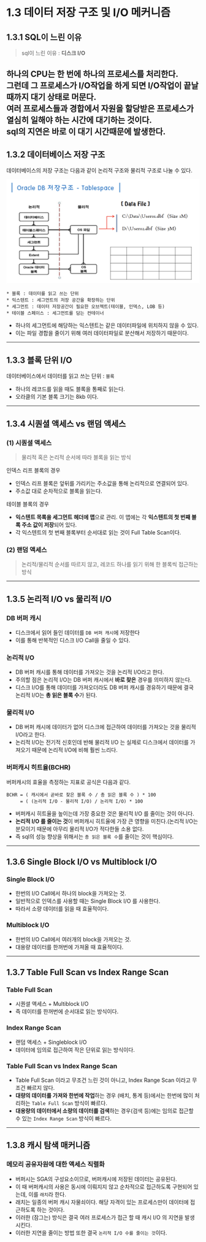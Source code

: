# 1.3 데이터 저장 구조 및 I/O 메커니즘

## 1.3.1 SQL이 느린 이유

> sql이 느린 이유 : **디스크 I/O**   

하나의 CPU는 한 번에 하나의 프로세스를 처리한다.  
그런데 그 프로세스가 I/O작업을 하게 되면 I/O작업이 끝날 때까지 대기 상태로 머문다.  
여러 프로세스들과 경합에서 자원을 할당받은 프로세스가 열심히 일해야 하는 시간에 대기하는 것이다.  
sql의 지연은 바로 이 대기 시간때문에 발생한다.
---

## 1.3.2 데이터베이스 저장 구조

데이터베이스의 저장 구조는 다음과 같이 논리적 구조와 물리적 구조로 나눌 수 있다.

![](images/1-3-1.png)

```
* 블록 : 데이터를 읽고 쓰는 단위
* 익스텐트 : 세그먼트의 저장 공간을 확장하는 단위
* 세그먼트 : 데이터 저장공간이 필요한 오브젝트(테이블, 인덱스, LOB 등)
* 테이블 스페이스 : 세그먼트를 담는 컨테이너
```

* 하나의 세그먼트에 해당하는 익스텐트는 같은 데이터파일에 위치하지 않을 수 있다.  
* 이는 파일 경합을 줄이기 위해 여러 데이터파일로 분산해서 저장하기 때문이다.

---

## 1.3.3 블록 단위 I/O

데이터베이스에서 데이터를 읽고 쓰는 단위 : `블록`

* 하나의 레코드를 읽을 때도 블록을 통째로 읽는다.  
* 오라클의 기본 블록 크기는 8kb 이다.

---

## 1.3.4 시퀀셜 액세스 vs 랜덤 액세스

### (1) 시퀀셜 액세스

> 물리적 혹은 논리적 순서에 따라 블록을 읽는 방식

 인덱스 리프 블록의 경우
* 인덱스 리프 블록은 앞뒤를 가리키는 주소값을 통해 논리적으로 연결되어 있다.
* 주소값 대로 순차적으로 블록을 읽는다.

테이블 블록의 경우
* **익스텐트 목록을 세그먼트 헤더에 맵**으로 관리. 이 맵에는 각 **익스텐트의 첫 번째 블록 주소 값이 저장**되어 있다. 
* 각 익스텐트의 첫 번째 블록부터 순서대로 읽는 것이 Full Table Scan이다.

### (2) 랜덤 액세스

> 논리적/물리적 순서를 따르지 않고, 레코드 하나를 읽기 위해 한 블록씩 접근하는 방식

---

## 1.3.5 논리적 I/O vs 물리적 I/O

### DB 버퍼 캐시

* 디스크에서 읽어 들인 데이터를 `DB 버퍼 캐시`에 저장한다
* 이를 통해 반복적인 디스크 I/O Call을 줄일 수 있다.

### 논리적 I/O

* DB 버퍼 캐시를 통해 데이터를 가져오는 것을 논리적 I/O라고 한다.
* 주의할 점은 논리적 I/O는 DB 버퍼 캐시에서 **바로 찾은** 경우를 의미하지 않는다.
* 디스크 I/O를 통해 데이터를 가져오더라도 DB 버퍼 캐시를 경유하기 때문에 결국 논리적 I/O는 **총 읽은 블록 수**가 된다.

### 물리적 I/O

* DB 버퍼 캐시에 데이터가 없어 디스크에 접근하여 데이터를 가져오는 것을 물리적 I/O라고 한다.
* 논리적 I/O는 전기적 신호인데 반해 물리적 I/O 는 실제로 디스크에서 데이터를 가져오기 때문에 논리적 I/O에 비해 훨씬 느리다.

### 버퍼캐시 히트율(BCHR)

버퍼캐시의 효율을 측정하는 지표로 공식은 다음과 같다.
```
BCHR = ( 캐시에서 곧바로 찾은 블록 수 / 총 읽은 블록 수 ) * 100
     = ( (논리적 I/O - 물리적 I/O) / 논리적 I/O) * 100
```

* 버퍼캐시 히트율을 높이는데 가장 중요한 것은 물리적 I/O 를 줄이는 것이 아니다.
* **논리적 I/O 를 줄이는 것**이 버퍼캐시 히트율에 가장 큰 영향을 미친다.(논리적 I/O는 분모이기 때문에 아무리 물리적 I/O가 적다한들 소용 없다.
* 즉 sql의 성능 향상을 위해서는 `총 읽은 블록 수`를 줄이는 것이 핵심이다.

---

## 1.3.6 Single Block I/O vs Multiblock I/O

### Single Block I/O

* 한번의 I/O Call에서 하나의 block을 가져오는 것.
* 일반적으로 인덱스를 사용할 때는 Single Block I/O 를 사용한다.
* 따라서 소량 데이터를 읽을 때 효율적이다.

### Multiblock I/O

* 한번의 I/O Call에서 여러개의 block을 가져오는 것.
* 대용량 데이터를 한꺼번에 가져올 때 효율적이다.

---

## 1.3.7 Table Full Scan vs Index Range Scan

### Table Full Scan

* 시퀀셜 액세스 + Multiblock I/O
* 즉 데이터를 한꺼번에 순서대로 읽는 방식이다.

### Index Range Scan

* 랜덤 액세스 + Singleblock I/O
* 데이터에 임의로 접근하여 작은 단위로 읽는 방식이다.

### Table Full Scan vs Index Range Scan

* Table Full Scan 이라고 무조건 느린 것이 아니고, Index Range Scan 이라고 무조건 빠르지 않다.
* **대량의 데이터를 가져와 한번에 작업**하는 경우 (배치, 통계 등)에서는 한번에 많이 처리하는 `Table Full Scan` 방식이 빠르다.
* **대용량의 데이터에서 소량의 데이터를 검색**하는 경우(검색 등)에는 임의로 접근할 수 있는 `Index Range Scan` 방식이 빠르다.

---

## 1.3.8 캐시 탐색 매커니즘

### 메모리 공유자원에 대한 액세스 직렬화

* 버퍼시는 SGA의 구성요소이므로, 버퍼캐시에 저장된 데이터는 공유된다.  
* 이 때 버퍼캐시의 사용은 동시에 이뤄지지 않고 순차적으로 접근하도록 구현되어 있는데, 이를 `래치`라 한다.
* 래치는 일종의 버퍼 캐시 자물쇠이다. 해당 자격이 있는 프로세스만이 데이터에 접근하도록 하는 것이다.
* 이러한 (잠그는) 방식은 결국 여러 프로세스가 접근 할 때 캐시 I/O 의 지연을 발생 시킨다.
* 이러한 지연을 줄이는 방법 또한 결국 `논리적 I/O 수를 줄이는 것`이다. 